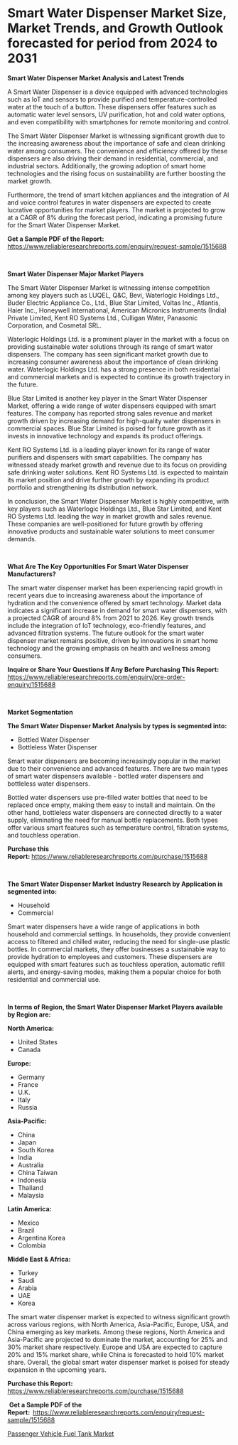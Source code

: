 <p><h1>Smart Water Dispenser Market Size, Market Trends, and Growth Outlook forecasted for period from 2024 to 2031</h1></p><p><strong>Smart Water Dispenser Market Analysis and Latest Trends</strong></p>
<p><p>A Smart Water Dispenser is a device equipped with advanced technologies such as IoT and sensors to provide purified and temperature-controlled water at the touch of a button. These dispensers offer features such as automatic water level sensors, UV purification, hot and cold water options, and even compatibility with smartphones for remote monitoring and control.</p><p>The Smart Water Dispenser Market is witnessing significant growth due to the increasing awareness about the importance of safe and clean drinking water among consumers. The convenience and efficiency offered by these dispensers are also driving their demand in residential, commercial, and industrial sectors. Additionally, the growing adoption of smart home technologies and the rising focus on sustainability are further boosting the market growth.</p><p>Furthermore, the trend of smart kitchen appliances and the integration of AI and voice control features in water dispensers are expected to create lucrative opportunities for market players. The market is projected to grow at a CAGR of 8% during the forecast period, indicating a promising future for the Smart Water Dispenser Market.</p></p>
<p><strong>Get a Sample PDF of the Report:&nbsp;</strong> <a href="https://www.reliableresearchreports.com/enquiry/request-sample/1515688">https://www.reliableresearchreports.com/enquiry/request-sample/1515688</a></p>
<p>&nbsp;</p>
<p><strong>Smart Water Dispenser Major Market Players</strong></p>
<p><p>The Smart Water Dispenser Market is witnessing intense competition among key players such as LUQEL, Q&C, Bevi, Waterlogic Holdings Ltd., Buder Electric Appliance Co., Ltd., Blue Star Limited, Voltas Inc., Atlantis, Haier Inc., Honeywell International, American Micronics Instruments (India) Private Limited, Kent RO Systems Ltd., Culligan Water, Panasonic Corporation, and Cosmetal SRL.</p><p>Waterlogic Holdings Ltd. is a prominent player in the market with a focus on providing sustainable water solutions through its range of smart water dispensers. The company has seen significant market growth due to increasing consumer awareness about the importance of clean drinking water. Waterlogic Holdings Ltd. has a strong presence in both residential and commercial markets and is expected to continue its growth trajectory in the future.</p><p>Blue Star Limited is another key player in the Smart Water Dispenser Market, offering a wide range of water dispensers equipped with smart features. The company has reported strong sales revenue and market growth driven by increasing demand for high-quality water dispensers in commercial spaces. Blue Star Limited is poised for future growth as it invests in innovative technology and expands its product offerings.</p><p>Kent RO Systems Ltd. is a leading player known for its range of water purifiers and dispensers with smart capabilities. The company has witnessed steady market growth and revenue due to its focus on providing safe drinking water solutions. Kent RO Systems Ltd. is expected to maintain its market position and drive further growth by expanding its product portfolio and strengthening its distribution network.</p><p>In conclusion, the Smart Water Dispenser Market is highly competitive, with key players such as Waterlogic Holdings Ltd., Blue Star Limited, and Kent RO Systems Ltd. leading the way in market growth and sales revenue. These companies are well-positioned for future growth by offering innovative products and sustainable water solutions to meet consumer demands.</p></p>
<p>&nbsp;</p>
<p><strong>What Are The Key Opportunities For Smart Water Dispenser Manufacturers?</strong></p>
<p><p>The smart water dispenser market has been experiencing rapid growth in recent years due to increasing awareness about the importance of hydration and the convenience offered by smart technology. Market data indicates a significant increase in demand for smart water dispensers, with a projected CAGR of around 8% from 2021 to 2026. Key growth trends include the integration of IoT technology, eco-friendly features, and advanced filtration systems. The future outlook for the smart water dispenser market remains positive, driven by innovations in smart home technology and the growing emphasis on health and wellness among consumers.</p></p>
<p><strong>Inquire or Share Your Questions If Any Before Purchasing This Report:</strong> <a href="https://www.reliableresearchreports.com/enquiry/pre-order-enquiry/1515688">https://www.reliableresearchreports.com/enquiry/pre-order-enquiry/1515688</a></p>
<p>&nbsp;</p>
<p><strong>Market Segmentation</strong></p>
<p><strong>The Smart Water Dispenser Market Analysis by types is segmented into:</strong></p>
<p><ul><li>Bottled Water Dispenser</li><li>Bottleless Water Dispenser</li></ul></p>
<p><p>Smart water dispensers are becoming increasingly popular in the market due to their convenience and advanced features. There are two main types of smart water dispensers available - bottled water dispensers and bottleless water dispensers. </p><p>Bottled water dispensers use pre-filled water bottles that need to be replaced once empty, making them easy to install and maintain. On the other hand, bottleless water dispensers are connected directly to a water supply, eliminating the need for manual bottle replacements. Both types offer various smart features such as temperature control, filtration systems, and touchless operation.</p></p>
<p><strong>Purchase this Report:&nbsp;</strong><a href="https://www.reliableresearchreports.com/purchase/1515688">https://www.reliableresearchreports.com/purchase/1515688</a></p>
<p>&nbsp;</p>
<p><strong>The Smart Water Dispenser Market Industry Research by Application is segmented into:</strong></p>
<p><ul><li>Household</li><li>Commercial</li></ul></p>
<p><p>Smart water dispensers have a wide range of applications in both household and commercial settings. In households, they provide convenient access to filtered and chilled water, reducing the need for single-use plastic bottles. In commercial markets, they offer businesses a sustainable way to provide hydration to employees and customers. These dispensers are equipped with smart features such as touchless operation, automatic refill alerts, and energy-saving modes, making them a popular choice for both residential and commercial use.</p></p>
<p>&nbsp;</p>
<p><strong>In terms of Region, the Smart Water Dispenser Market Players available by Region are:</strong></p>
<p>
    <p> <strong> North America: </strong>
        <ul>
            <li>United States</li>
            <li>Canada</li>
        </ul>
        </p> 
    <p> <strong> Europe: </strong>
        <ul>
            <li>Germany</li>
            <li>France</li>
            <li>U.K.</li>
            <li>Italy</li>
            <li>Russia</li>
        </ul>
        </p> 
    <p> <strong> Asia-Pacific: </strong>
        <ul>
            <li>China</li>
            <li>Japan</li>
            <li>South Korea</li>
            <li>India</li>
            <li>Australia</li>
            <li>China Taiwan</li>
            <li>Indonesia</li>
            <li>Thailand</li>
            <li>Malaysia</li>
        </ul>
        </p> 
    <p> <strong> Latin America: </strong>
        <ul>
            <li>Mexico</li>
            <li>Brazil</li>
            <li>Argentina Korea</li>
            <li>Colombia</li>
        </ul>
        </p> 
    <p> <strong> Middle East & Africa: </strong>
        <ul>
            <li>Turkey</li>
            <li>Saudi</li>
            <li>Arabia</li>
            <li>UAE</li>
            <li>Korea</li>
        </ul>
    </p>
    </p>
<p><p>The smart water dispenser market is expected to witness significant growth across various regions, with North America, Asia-Pacific, Europe, USA, and China emerging as key markets. Among these regions, North America and Asia-Pacific are projected to dominate the market, accounting for 25% and 30% market share respectively. Europe and USA are expected to capture 20% and 15% market share, while China is forecasted to hold 10% market share. Overall, the global smart water dispenser market is poised for steady expansion in the upcoming years.</p></p>
<p><strong>Purchase this Report: </strong><a href="https://www.reliableresearchreports.com/purchase/1515688">https://www.reliableresearchreports.com/purchase/1515688</a></p>
<p>&nbsp;<strong>Get a Sample PDF of the Report:&nbsp;&nbsp;</strong><a href="https://www.reliableresearchreports.com/enquiry/request-sample/1515688">https://www.reliableresearchreports.com/enquiry/request-sample/1515688</a></p>
<p><strong></strong></p>
<p><p><a href="https://shimmer-gardenia-37a.notion.site/Passenger-Vehicle-Fuel-Tank-Market-Analysis-Examines-its-Scope-on-Growth-Opportunities-and-Forecast-2ae3284a6bf64399af617a3b8f6d73f6">Passenger Vehicle Fuel Tank Market</a></p></p>